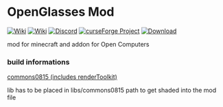 OpenGlasses Mod
=======================
[![Wiki](http://img.shields.io/badge/wiki-openGlasses1-silver.svg)](http://minecraft.bymarcin.com/OpenGlasses/doku.php)
[![Wiki](http://img.shields.io/badge/wiki-openGlasses2-blue.svg)](https://github.com/StarChasers/OCGlasses/wiki)
[![Discord](https://img.shields.io/discord/371298569354739716.svg?label=discord&style=popout)](https://discordapp.com/invite/8FCFdCK)
[![curseForge Project](http://cf.way2muchnoise.eu/versions/openglasses2_latest.svg)](https://minecraft.curseforge.com/projects/openglasses2)
[![Download](http://cf.way2muchnoise.eu/full_300957_downloads.svg)](https://minecraft.curseforge.com/projects/openglasses2/files)

mod for minecraft and addon for Open Computers

### build informations

[commons0815 (includes renderToolkit)](https://github.com/ben-mkiv/commons0815)

lib has to be placed in libs/commons0815 path to get shaded into the mod file

